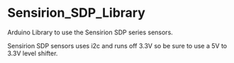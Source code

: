 Sensirion_SDP_Library
===================

Arduino Library to use the Sensirion SDP series sensors. 

Sensirion SDP sensors uses i2c and runs off 3.3V so be sure to use a 5V to 3.3V level shifter.
